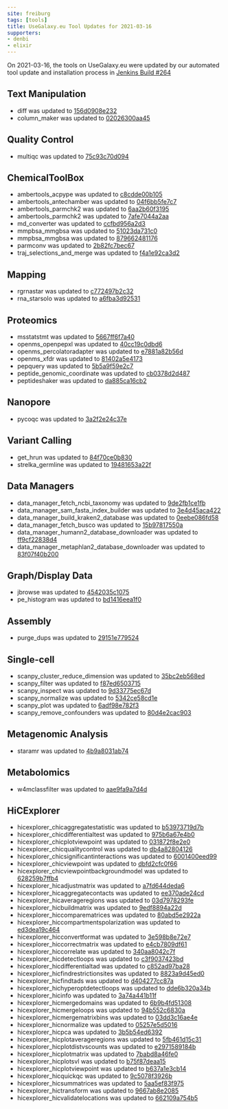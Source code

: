 ```yaml
---
site: freiburg
tags: [tools]
title: UseGalaxy.eu Tool Updates for 2021-03-16
supporters:
- denbi
- elixir
---
```


On 2021-03-16, the tools on UseGalaxy.eu were updated by our automated tool update and installation process in [Jenkins Build #264](https://build.galaxyproject.eu/job/usegalaxy-eu/job/install-tools/#264/)


## Text Manipulation

- diff was updated to [156d0908e232](https://toolshed.g2.bx.psu.edu/view/bgruening/diff/156d0908e232)
- column_maker was updated to [02026300aa45](https://toolshed.g2.bx.psu.edu/view/devteam/column_maker/02026300aa45)

## Quality Control

- multiqc was updated to [75c93c70d094](https://toolshed.g2.bx.psu.edu/view/iuc/multiqc/75c93c70d094)

## ChemicalToolBox

- ambertools_acpype was updated to [c8cdde00b105](https://toolshed.g2.bx.psu.edu/view/chemteam/ambertools_acpype/c8cdde00b105)
- ambertools_antechamber was updated to [04f6bb5fe7c7](https://toolshed.g2.bx.psu.edu/view/chemteam/ambertools_antechamber/04f6bb5fe7c7)
- ambertools_parmchk2 was updated to [6aa2b60f3195](https://toolshed.g2.bx.psu.edu/view/chemteam/ambertools_parmchk2/6aa2b60f3195)
- ambertools_parmchk2 was updated to [7afe7044a2aa](https://toolshed.g2.bx.psu.edu/view/chemteam/ambertools_parmchk2/7afe7044a2aa)
- md_converter was updated to [ccfbd956a2d3](https://toolshed.g2.bx.psu.edu/view/chemteam/md_converter/ccfbd956a2d3)
- mmpbsa_mmgbsa was updated to [51023da731c0](https://toolshed.g2.bx.psu.edu/view/chemteam/mmpbsa_mmgbsa/51023da731c0)
- mmpbsa_mmgbsa was updated to [879662481176](https://toolshed.g2.bx.psu.edu/view/chemteam/mmpbsa_mmgbsa/879662481176)
- parmconv was updated to [2b82fc7bec67](https://toolshed.g2.bx.psu.edu/view/chemteam/parmconv/2b82fc7bec67)
- traj_selections_and_merge was updated to [f4a1e92ca3d2](https://toolshed.g2.bx.psu.edu/view/chemteam/traj_selections_and_merge/f4a1e92ca3d2)

## Mapping

- rgrnastar was updated to [c772497b2c32](https://toolshed.g2.bx.psu.edu/view/iuc/rgrnastar/c772497b2c32)
- rna_starsolo was updated to [a6fba3d92531](https://toolshed.g2.bx.psu.edu/view/iuc/rna_starsolo/a6fba3d92531)

## Proteomics

- msstatstmt was updated to [5667ff6f7a40](https://toolshed.g2.bx.psu.edu/view/galaxyp/msstatstmt/5667ff6f7a40)
- openms_openpepxl was updated to [40cc19c0dbd6](https://toolshed.g2.bx.psu.edu/view/galaxyp/openms_openpepxl/40cc19c0dbd6)
- openms_percolatoradapter was updated to [e7881a82b56d](https://toolshed.g2.bx.psu.edu/view/galaxyp/openms_percolatoradapter/e7881a82b56d)
- openms_xfdr was updated to [81402a5e4173](https://toolshed.g2.bx.psu.edu/view/galaxyp/openms_xfdr/81402a5e4173)
- pepquery was updated to [5b5a9f59e2c7](https://toolshed.g2.bx.psu.edu/view/galaxyp/pepquery/5b5a9f59e2c7)
- peptide_genomic_coordinate was updated to [cb0378d2d487](https://toolshed.g2.bx.psu.edu/view/galaxyp/peptide_genomic_coordinate/cb0378d2d487)
- peptideshaker was updated to [da885ca16cb2](https://toolshed.g2.bx.psu.edu/view/galaxyp/peptideshaker/da885ca16cb2)

## Nanopore

- pycoqc was updated to [3a2f2e24c37e](https://toolshed.g2.bx.psu.edu/view/iuc/pycoqc/3a2f2e24c37e)

## Variant Calling

- get_hrun was updated to [84f70ce0b830](https://toolshed.g2.bx.psu.edu/view/iuc/get_hrun/84f70ce0b830)
- strelka_germline was updated to [19481653a22f](https://toolshed.g2.bx.psu.edu/view/iuc/strelka_germline/19481653a22f)

## Data Managers

- data_manager_fetch_ncbi_taxonomy was updated to [9de2fb1ce1fb](https://toolshed.g2.bx.psu.edu/view/devteam/data_manager_fetch_ncbi_taxonomy/9de2fb1ce1fb)
- data_manager_sam_fasta_index_builder was updated to [3e4d45aca422](https://toolshed.g2.bx.psu.edu/view/devteam/data_manager_sam_fasta_index_builder/3e4d45aca422)
- data_manager_build_kraken2_database was updated to [0eebe086fd58](https://toolshed.g2.bx.psu.edu/view/iuc/data_manager_build_kraken2_database/0eebe086fd58)
- data_manager_fetch_busco was updated to [15b97817550a](https://toolshed.g2.bx.psu.edu/view/iuc/data_manager_fetch_busco/15b97817550a)
- data_manager_humann2_database_downloader was updated to [ff9cf22838d4](https://toolshed.g2.bx.psu.edu/view/iuc/data_manager_humann2_database_downloader/ff9cf22838d4)
- data_manager_metaphlan2_database_downloader was updated to [83f07f40b200](https://toolshed.g2.bx.psu.edu/view/iuc/data_manager_metaphlan2_database_downloader/83f07f40b200)

## Graph/Display Data

- jbrowse was updated to [4542035c1075](https://toolshed.g2.bx.psu.edu/view/iuc/jbrowse/4542035c1075)
- pe_histogram was updated to [bd1416eea1f0](https://toolshed.g2.bx.psu.edu/view/iuc/pe_histogram/bd1416eea1f0)

## Assembly

- purge_dups was updated to [29151e779524](https://toolshed.g2.bx.psu.edu/view/iuc/purge_dups/29151e779524)

## Single-cell

- scanpy_cluster_reduce_dimension was updated to [35bc2eb568ed](https://toolshed.g2.bx.psu.edu/view/iuc/scanpy_cluster_reduce_dimension/35bc2eb568ed)
- scanpy_filter was updated to [f87ed6503715](https://toolshed.g2.bx.psu.edu/view/iuc/scanpy_filter/f87ed6503715)
- scanpy_inspect was updated to [9d33775ec67d](https://toolshed.g2.bx.psu.edu/view/iuc/scanpy_inspect/9d33775ec67d)
- scanpy_normalize was updated to [5342ce58cd1e](https://toolshed.g2.bx.psu.edu/view/iuc/scanpy_normalize/5342ce58cd1e)
- scanpy_plot was updated to [6adf98e782f3](https://toolshed.g2.bx.psu.edu/view/iuc/scanpy_plot/6adf98e782f3)
- scanpy_remove_confounders was updated to [80d4e2cac903](https://toolshed.g2.bx.psu.edu/view/iuc/scanpy_remove_confounders/80d4e2cac903)

## Metagenomic Analysis

- staramr was updated to [4b9a8031ab74](https://toolshed.g2.bx.psu.edu/view/nml/staramr/4b9a8031ab74)

## Metabolomics

- w4mclassfilter was updated to [aae9fa9a7d4d](https://toolshed.g2.bx.psu.edu/view/eschen42/w4mclassfilter/aae9fa9a7d4d)

## HiCExplorer

- hicexplorer_chicaggregatestatistic was updated to [b53973719d7b](https://toolshed.g2.bx.psu.edu/view/bgruening/hicexplorer_chicaggregatestatistic/b53973719d7b)
- hicexplorer_chicdifferentialtest was updated to [975b6a67e4b0](https://toolshed.g2.bx.psu.edu/view/bgruening/hicexplorer_chicdifferentialtest/975b6a67e4b0)
- hicexplorer_chicplotviewpoint was updated to [031872f8e2e0](https://toolshed.g2.bx.psu.edu/view/bgruening/hicexplorer_chicplotviewpoint/031872f8e2e0)
- hicexplorer_chicqualitycontrol was updated to [db4a82804126](https://toolshed.g2.bx.psu.edu/view/bgruening/hicexplorer_chicqualitycontrol/db4a82804126)
- hicexplorer_chicsignificantinteractions was updated to [6001400eed99](https://toolshed.g2.bx.psu.edu/view/bgruening/hicexplorer_chicsignificantinteractions/6001400eed99)
- hicexplorer_chicviewpoint was updated to [dbfd2cfc0f66](https://toolshed.g2.bx.psu.edu/view/bgruening/hicexplorer_chicviewpoint/dbfd2cfc0f66)
- hicexplorer_chicviewpointbackgroundmodel was updated to [628259b7ffb4](https://toolshed.g2.bx.psu.edu/view/bgruening/hicexplorer_chicviewpointbackgroundmodel/628259b7ffb4)
- hicexplorer_hicadjustmatrix was updated to [a7fd644deda6](https://toolshed.g2.bx.psu.edu/view/bgruening/hicexplorer_hicadjustmatrix/a7fd644deda6)
- hicexplorer_hicaggregatecontacts was updated to [ee370ade24cd](https://toolshed.g2.bx.psu.edu/view/bgruening/hicexplorer_hicaggregatecontacts/ee370ade24cd)
- hicexplorer_hicaverageregions was updated to [03d7978293fe](https://toolshed.g2.bx.psu.edu/view/bgruening/hicexplorer_hicaverageregions/03d7978293fe)
- hicexplorer_hicbuildmatrix was updated to [9edf8894a22d](https://toolshed.g2.bx.psu.edu/view/bgruening/hicexplorer_hicbuildmatrix/9edf8894a22d)
- hicexplorer_hiccomparematrices was updated to [80abd5e2922a](https://toolshed.g2.bx.psu.edu/view/bgruening/hicexplorer_hiccomparematrices/80abd5e2922a)
- hicexplorer_hiccompartmentspolarization was updated to [ed3dea19c464](https://toolshed.g2.bx.psu.edu/view/bgruening/hicexplorer_hiccompartmentspolarization/ed3dea19c464)
- hicexplorer_hicconvertformat was updated to [3e598b8e72e7](https://toolshed.g2.bx.psu.edu/view/bgruening/hicexplorer_hicconvertformat/3e598b8e72e7)
- hicexplorer_hiccorrectmatrix was updated to [e4cb7809df61](https://toolshed.g2.bx.psu.edu/view/bgruening/hicexplorer_hiccorrectmatrix/e4cb7809df61)
- hicexplorer_hiccorrelate was updated to [340aa8042c7f](https://toolshed.g2.bx.psu.edu/view/bgruening/hicexplorer_hiccorrelate/340aa8042c7f)
- hicexplorer_hicdetectloops was updated to [c3f9037423bd](https://toolshed.g2.bx.psu.edu/view/bgruening/hicexplorer_hicdetectloops/c3f9037423bd)
- hicexplorer_hicdifferentialtad was updated to [c852ad97ba28](https://toolshed.g2.bx.psu.edu/view/bgruening/hicexplorer_hicdifferentialtad/c852ad97ba28)
- hicexplorer_hicfindrestrictionsites was updated to [8823a9d45ed0](https://toolshed.g2.bx.psu.edu/view/bgruening/hicexplorer_hicfindrestrictionsites/8823a9d45ed0)
- hicexplorer_hicfindtads was updated to [d404277cc87a](https://toolshed.g2.bx.psu.edu/view/bgruening/hicexplorer_hicfindtads/d404277cc87a)
- hicexplorer_hichyperoptdetectloops was updated to [dde6b320a34b](https://toolshed.g2.bx.psu.edu/view/bgruening/hicexplorer_hichyperoptdetectloops/dde6b320a34b)
- hicexplorer_hicinfo was updated to [3a74a441b11f](https://toolshed.g2.bx.psu.edu/view/bgruening/hicexplorer_hicinfo/3a74a441b11f)
- hicexplorer_hicmergedomains was updated to [6b9b4fd51308](https://toolshed.g2.bx.psu.edu/view/bgruening/hicexplorer_hicmergedomains/6b9b4fd51308)
- hicexplorer_hicmergeloops was updated to [94b552c6830a](https://toolshed.g2.bx.psu.edu/view/bgruening/hicexplorer_hicmergeloops/94b552c6830a)
- hicexplorer_hicmergematrixbins was updated to [03dd3c16ae4e](https://toolshed.g2.bx.psu.edu/view/bgruening/hicexplorer_hicmergematrixbins/03dd3c16ae4e)
- hicexplorer_hicnormalize was updated to [05257e5d5016](https://toolshed.g2.bx.psu.edu/view/bgruening/hicexplorer_hicnormalize/05257e5d5016)
- hicexplorer_hicpca was updated to [3b5b54ed6392](https://toolshed.g2.bx.psu.edu/view/bgruening/hicexplorer_hicpca/3b5b54ed6392)
- hicexplorer_hicplotaverageregions was updated to [5fb461d15c31](https://toolshed.g2.bx.psu.edu/view/bgruening/hicexplorer_hicplotaverageregions/5fb461d15c31)
- hicexplorer_hicplotdistvscounts was updated to [e2971589184b](https://toolshed.g2.bx.psu.edu/view/bgruening/hicexplorer_hicplotdistvscounts/e2971589184b)
- hicexplorer_hicplotmatrix was updated to [7babd8a46fe0](https://toolshed.g2.bx.psu.edu/view/bgruening/hicexplorer_hicplotmatrix/7babd8a46fe0)
- hicexplorer_hicplotsvl was updated to [b75f87deaa15](https://toolshed.g2.bx.psu.edu/view/bgruening/hicexplorer_hicplotsvl/b75f87deaa15)
- hicexplorer_hicplotviewpoint was updated to [b637a1e3cb14](https://toolshed.g2.bx.psu.edu/view/bgruening/hicexplorer_hicplotviewpoint/b637a1e3cb14)
- hicexplorer_hicquickqc was updated to [9c5078f3926b](https://toolshed.g2.bx.psu.edu/view/bgruening/hicexplorer_hicquickqc/9c5078f3926b)
- hicexplorer_hicsummatrices was updated to [5aa5ef83f975](https://toolshed.g2.bx.psu.edu/view/bgruening/hicexplorer_hicsummatrices/5aa5ef83f975)
- hicexplorer_hictransform was updated to [9667ab8e2085](https://toolshed.g2.bx.psu.edu/view/bgruening/hicexplorer_hictransform/9667ab8e2085)
- hicexplorer_hicvalidatelocations was updated to [662109a754b5](https://toolshed.g2.bx.psu.edu/view/bgruening/hicexplorer_hicvalidatelocations/662109a754b5)

